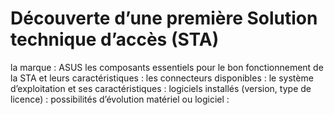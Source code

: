 # **Découverte d’une première Solution technique d’accès (STA)**


la marque : ASUS
les composants essentiels pour le bon fonctionnement de la STA et leurs caractéristiques :
les connecteurs disponibles :
le système d’exploitation et ses caractéristiques :
logiciels installés (version, type de licence) :
possibilités d’évolution matériel ou logiciel :
